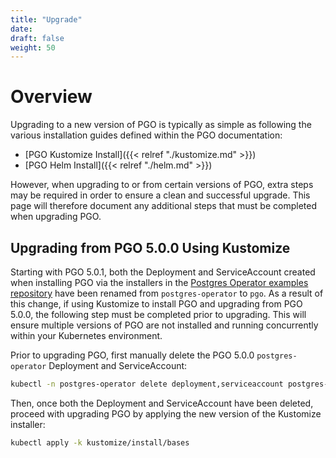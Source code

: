```yaml
---
title: "Upgrade"
date:
draft: false
weight: 50
---
```


# Overview

Upgrading to a new version of PGO is typically as simple as following the various installation
guides defined within the PGO documentation:

- [PGO Kustomize Install]({{< relref "./kustomize.md" >}})
- [PGO Helm Install]({{< relref "./helm.md" >}})

However, when upgrading to or from certain versions of PGO, extra steps may be required in order
to ensure a clean and successful upgrade.  This page will therefore document any additional
steps that must be completed when upgrading PGO.

## Upgrading from PGO 5.0.0 Using Kustomize

Starting with PGO 5.0.1, both the Deployment and ServiceAccount created when installing PGO via
the installers in the
[Postgres Operator examples repository](https://github.com/CrunchyData/postgres-operator-examples)
have been renamed from `postgres-operator` to `pgo`.  As a result of this change, if using
Kustomize to install PGO and upgrading from PGO 5.0.0, the following step must be completed prior
to upgrading.  This will ensure multiple versions of PGO are not installed and running concurrently
within your Kubernetes environment.

Prior to upgrading PGO, first manually delete the PGO 5.0.0 `postgres-operator` Deployment and
ServiceAccount:

```bash
kubectl -n postgres-operator delete deployment,serviceaccount postgres-operator
```

Then, once both the Deployment and ServiceAccount have been deleted, proceed with upgrading PGO
by applying the new version of the Kustomize installer:

```bash
kubectl apply -k kustomize/install/bases
```
